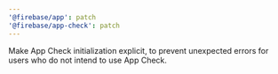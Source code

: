 ```yaml
---
'@firebase/app': patch
'@firebase/app-check': patch
---
```


Make App Check initialization explicit, to prevent unexpected errors for users who do not intend to use App Check.
